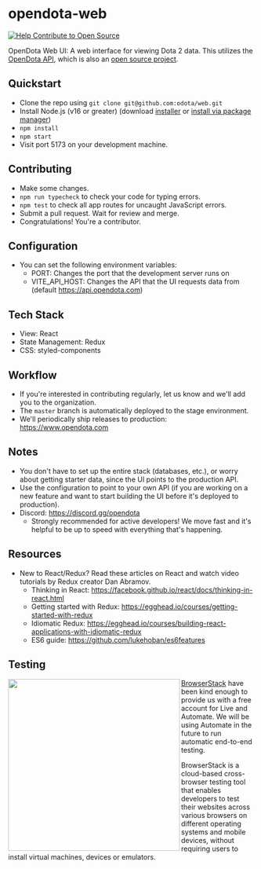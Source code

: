 # opendota-web

[![Help Contribute to Open Source](https://www.codetriage.com/odota/web/badges/users.svg)](https://www.codetriage.com/odota/web)

OpenDota Web UI: A web interface for viewing Dota 2 data. This utilizes the [OpenDota API](https://docs.opendota.com), which is also an [open source project](https://github.com/odota/core).

## Quickstart

- Clone the repo using `git clone git@github.com:odota/web.git`
- Install Node.js (v16 or greater) (download [installer](https://nodejs.org/en/download/) or [install via package manager](https://nodejs.org/en/download/package-manager/))
- `npm install`
- `npm start`
- Visit port 5173 on your development machine.

## Contributing

- Make some changes.
- `npm run typecheck` to check your code for typing errors.
- `npm test` to check all app routes for uncaught JavaScript errors.
- Submit a pull request. Wait for review and merge.
- Congratulations! You're a contributor.

## Configuration

- You can set the following environment variables:
  - PORT: Changes the port that the development server runs on
  - VITE_API_HOST: Changes the API that the UI requests data from (default https://api.opendota.com)

## Tech Stack

- View: React
- State Management: Redux
- CSS: styled-components

## Workflow

- If you're interested in contributing regularly, let us know and we'll add you to the organization.
- The `master` branch is automatically deployed to the stage environment.
- We'll periodically ship releases to production: https://www.opendota.com

## Notes

- You don't have to set up the entire stack (databases, etc.), or worry about getting starter data, since the UI points to the production API.
- Use the configuration to point to your own API (if you are working on a new feature and want to start building the UI before it's deployed to production).
- Discord: https://discord.gg/opendota
  - Strongly recommended for active developers! We move fast and it's helpful to be up to speed with everything that's happening.

## Resources

- New to React/Redux? Read these articles on React and watch video tutorials by Redux creator Dan Abramov.
  - Thinking in React: https://facebook.github.io/react/docs/thinking-in-react.html
  - Getting started with Redux: https://egghead.io/courses/getting-started-with-redux
  - Idiomatic Redux: https://egghead.io/courses/building-react-applications-with-idiomatic-redux
  - ES6 guide: https://github.com/lukehoban/es6features

## Testing

<img src="/.github/browserstack_logo.png?raw=true" width="350" align="left">

[BrowserStack](https://www.browserstack.com/start) have been kind enough to provide us with a free account for Live and Automate. We will be using Automate in the future to run automatic end-to-end testing.

BrowserStack is a cloud-based cross-browser testing tool that enables developers to test their websites across various browsers on different operating systems and mobile devices, without requiring users to install virtual machines, devices or emulators.
